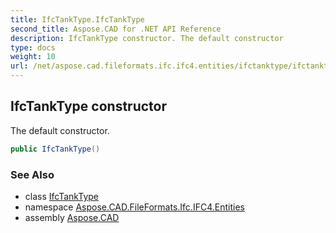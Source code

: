 ```yaml
---
title: IfcTankType.IfcTankType
second_title: Aspose.CAD for .NET API Reference
description: IfcTankType constructor. The default constructor
type: docs
weight: 10
url: /net/aspose.cad.fileformats.ifc.ifc4.entities/ifctanktype/ifctanktype/
---
```

## IfcTankType constructor

The default constructor.

```csharp
public IfcTankType()
```

### See Also

* class [IfcTankType](../)
* namespace [Aspose.CAD.FileFormats.Ifc.IFC4.Entities](../../ifctanktype/)
* assembly [Aspose.CAD](../../../)


